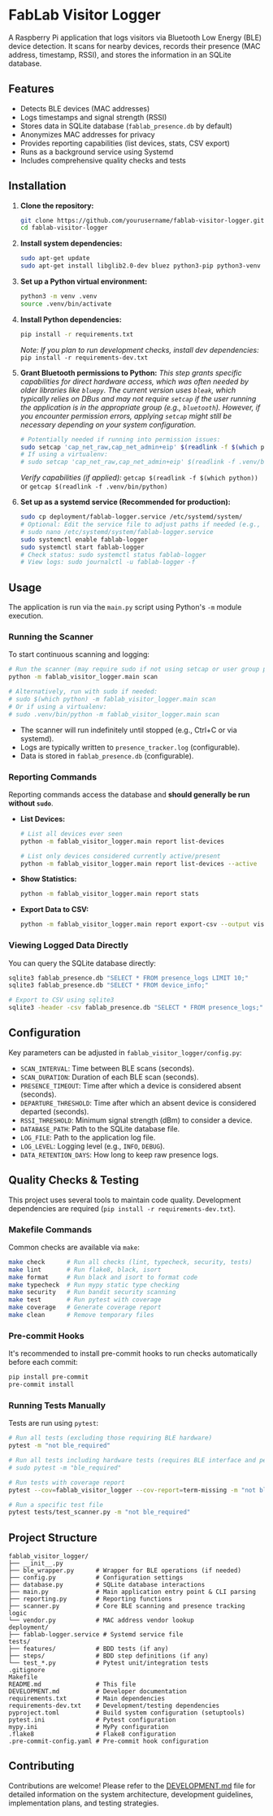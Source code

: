 # FabLab Visitor Logger

A Raspberry Pi application that logs visitors via Bluetooth Low Energy (BLE) device detection. It scans for nearby devices, records their presence (MAC address, timestamp, RSSI), and stores the information in an SQLite database.

## Features

- Detects BLE devices (MAC addresses)
- Logs timestamps and signal strength (RSSI)
- Stores data in SQLite database (`fablab_presence.db` by default)
- Anonymizes MAC addresses for privacy
- Provides reporting capabilities (list devices, stats, CSV export)
- Runs as a background service using Systemd
- Includes comprehensive quality checks and tests

## Installation

1.  **Clone the repository:**
    ```bash
    git clone https://github.com/yourusername/fablab-visitor-logger.git # Replace with your repo URL
    cd fablab-visitor-logger
    ```

2.  **Install system dependencies:**
    ```bash
    sudo apt-get update
    sudo apt-get install libglib2.0-dev bluez python3-pip python3-venv
    ```

3.  **Set up a Python virtual environment:**
    ```bash
    python3 -m venv .venv
    source .venv/bin/activate
    ```

4.  **Install Python dependencies:**
    ```bash
    pip install -r requirements.txt
    ```
    *Note: If you plan to run development checks, install dev dependencies:* `pip install -r requirements-dev.txt`

5.  **Grant Bluetooth permissions to Python:**
    *This step grants specific capabilities for direct hardware access, which was often needed by older libraries like `bluepy`. The current version uses `bleak`, which typically relies on DBus and may not require `setcap` if the user running the application is in the appropriate group (e.g., `bluetooth`). However, if you encounter permission errors, applying `setcap` might still be necessary depending on your system configuration.*
    ```bash
    # Potentially needed if running into permission issues:
    sudo setcap 'cap_net_raw,cap_net_admin+eip' $(readlink -f $(which python))
    # If using a virtualenv:
    # sudo setcap 'cap_net_raw,cap_net_admin+eip' $(readlink -f .venv/bin/python)
    ```
    *Verify capabilities (if applied):* `getcap $(readlink -f $(which python))` or `getcap $(readlink -f .venv/bin/python)`
6.  **Set up as a systemd service (Recommended for production):**
    ```bash
    sudo cp deployment/fablab-logger.service /etc/systemd/system/
    # Optional: Edit the service file to adjust paths if needed (e.g., WorkingDirectory, ExecStart)
    # sudo nano /etc/systemd/system/fablab-logger.service
    sudo systemctl enable fablab-logger
    sudo systemctl start fablab-logger
    # Check status: sudo systemctl status fablab-logger
    # View logs: sudo journalctl -u fablab-logger -f
    ```

## Usage

The application is run via the `main.py` script using Python's `-m` module execution.

### Running the Scanner

To start continuous scanning and logging:

```bash
# Run the scanner (may require sudo if not using setcap or user group permissions)
python -m fablab_visitor_logger.main scan

# Alternatively, run with sudo if needed:
# sudo $(which python) -m fablab_visitor_logger.main scan
# Or if using a virtualenv:
# sudo .venv/bin/python -m fablab_visitor_logger.main scan
```

*   The scanner will run indefinitely until stopped (e.g., Ctrl+C or via systemd).
*   Logs are typically written to `presence_tracker.log` (configurable).
*   Data is stored in `fablab_presence.db` (configurable).

### Reporting Commands

Reporting commands access the database and **should generally be run without `sudo`**.

*   **List Devices:**
    ```bash
    # List all devices ever seen
    python -m fablab_visitor_logger.main report list-devices

    # List only devices considered currently active/present
    python -m fablab_visitor_logger.main report list-devices --active
    ```

*   **Show Statistics:**
    ```bash
    python -m fablab_visitor_logger.main report stats
    ```

*   **Export Data to CSV:**
    ```bash
    python -m fablab_visitor_logger.main report export-csv --output visitors.csv
    ```

### Viewing Logged Data Directly

You can query the SQLite database directly:

```bash
sqlite3 fablab_presence.db "SELECT * FROM presence_logs LIMIT 10;"
sqlite3 fablab_presence.db "SELECT * FROM device_info;"

# Export to CSV using sqlite3
sqlite3 -header -csv fablab_presence.db "SELECT * FROM presence_logs;" > presence_logs.csv
```

## Configuration

Key parameters can be adjusted in `fablab_visitor_logger/config.py`:

- `SCAN_INTERVAL`: Time between BLE scans (seconds).
- `SCAN_DURATION`: Duration of each BLE scan (seconds).
- `PRESENCE_TIMEOUT`: Time after which a device is considered absent (seconds).
- `DEPARTURE_THRESHOLD`: Time after which an absent device is considered departed (seconds).
- `RSSI_THRESHOLD`: Minimum signal strength (dBm) to consider a device.
- `DATABASE_PATH`: Path to the SQLite database file.
- `LOG_FILE`: Path to the application log file.
- `LOG_LEVEL`: Logging level (e.g., `INFO`, `DEBUG`).
- `DATA_RETENTION_DAYS`: How long to keep raw presence logs.

## Quality Checks & Testing

This project uses several tools to maintain code quality. Development dependencies are required (`pip install -r requirements-dev.txt`).

### Makefile Commands

Common checks are available via `make`:

```bash
make check      # Run all checks (lint, typecheck, security, tests)
make lint       # Run flake8, black, isort
make format     # Run black and isort to format code
make typecheck  # Run mypy static type checking
make security   # Run bandit security scanning
make test       # Run pytest with coverage
make coverage   # Generate coverage report
make clean      # Remove temporary files
```

### Pre-commit Hooks

It's recommended to install pre-commit hooks to run checks automatically before each commit:

```bash
pip install pre-commit
pre-commit install
```

### Running Tests Manually

Tests are run using `pytest`:

```bash
# Run all tests (excluding those requiring BLE hardware)
pytest -m "not ble_required"

# Run all tests including hardware tests (requires BLE interface and permissions)
# sudo pytest -m "ble_required"

# Run tests with coverage report
pytest --cov=fablab_visitor_logger --cov-report=term-missing -m "not ble_required"

# Run a specific test file
pytest tests/test_scanner.py -m "not ble_required"
```

## Project Structure

```
fablab_visitor_logger/
├── __init__.py
├── ble_wrapper.py      # Wrapper for BLE operations (if needed)
├── config.py           # Configuration settings
├── database.py         # SQLite database interactions
├── main.py             # Main application entry point & CLI parsing
├── reporting.py        # Reporting functions
├── scanner.py          # Core BLE scanning and presence tracking logic
└── vendor.py           # MAC address vendor lookup
deployment/
├── fablab-logger.service # Systemd service file
tests/
├── features/           # BDD tests (if any)
├── steps/              # BDD step definitions (if any)
└── test_*.py           # Pytest unit/integration tests
.gitignore
Makefile
README.md               # This file
DEVELOPMENT.md          # Developer documentation
requirements.txt        # Main dependencies
requirements-dev.txt    # Development/testing dependencies
pyproject.toml          # Build system configuration (setuptools)
pytest.ini              # Pytest configuration
mypy.ini                # MyPy configuration
.flake8                 # Flake8 configuration
.pre-commit-config.yaml # Pre-commit hook configuration
```

## Contributing

Contributions are welcome! Please refer to the [DEVELOPMENT.md](DEVELOPMENT.md) file for detailed information on the system architecture, development guidelines, implementation plans, and testing strategies.
